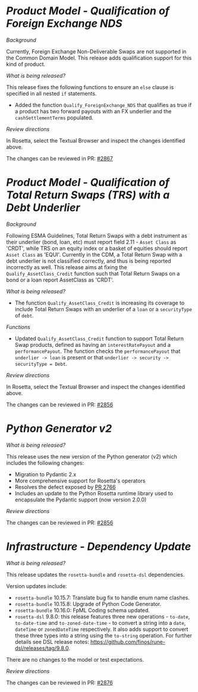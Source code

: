 # _Product Model - Qualification of Foreign Exchange NDS_

_Background_

Currently, Foreign Exchange Non-Deliverable Swaps are not supported in the Common Domain Model. This release adds qualification support for this kind of product.

_What is being released?_

This release fixes the following functions to ensure an `else` clause is specified in all nested `if` statements.

- Added the function `Qualify_ForeignExchange_NDS` that qualifies as true if a product has two forward payouts with an FX underlier and the `cashSettlementTerms` populated.

_Review directions_

In Rosetta, select the Textual Browser and inspect the changes identified above.

The changes can be reviewed in  PR: [#2867](https://github.com/finos/common-domain-model/pull/2867)

# _Product Model - Qualification of Total Return Swaps (TRS) with a Debt Underlier_

_Background_

Following ESMA Guidelines, Total Return Swaps with a debt instrument as their underlier (bond, loan, etc) must report field 2.11 - `Asset Class` as 'CRDT', while TRS on an equity index or a basket of equities should report `Asset Class` as 'EQUI'. Currently in the CDM, a Total Return Swap with a debt underlier is not classified correctly, and thus is being reported incorrectly as well. This release aims at fixing the `Qualify_AssetClass_Credit` function such that Total Return Swaps on a bond or a loan report AssetClass as 'CRDT'.

_What is being released?_

- The function `Qualify_AssetClass_Credit` is increasing its coverage to include Total Return Swaps with an underlier of a `loan` or a `securityType` of `debt`.

_Functions_

- Updated `Qualify_AssetClass_Credit` function to support Total Return Swap products, defined as having an `interestRatePayout` and a `performancePayout`. The function checks the `performancePayout` that `underlier -> loan` is present or that `underlier -> security -> securityType = Debt`.

_Review directions_

In Rosetta, select the Textual Browser and inspect the changes identified above.

The changes can be reviewed in  PR: [#2856](https://github.com/finos/common-domain-model/pull/2856)

# _Python Generator v2_

_What is being released?_

This release uses the new version of the Python generator (v2) which includes the following changes:

- Migration to Pydantic 2.x
- More comprehensive support for Rosetta's operators
- Resolves the defect exposed by [PR 2766](https://github.com/finos/common-domain-model/pull/2766)
- Includes an update to the Python Rosetta runtime library used to encapsulate the Pydantic support (now version 2.0.0)

_Review directions_

The changes can be reviewed in PR: [#2856](https://github.com/finos/common-domain-model/pull/2856)

# _Infrastructure - Dependency Update_

_What is being released?_

This release updates the `rosetta-bundle` and `rosetta-dsl` dependencies.

Version updates include:

- `rosetta-bundle` 10.15.7: Translate bug fix to handle enum name clashes.
- `rosetta-bundle` 10.15.8: Upgrade of Python Code Generator.
- `rosetta-bundle` 10.16.0: FpML Coding schema updated.
- `rosetta-dsl` 9.8.0: this release features three new operations - `to-date`, `to-date-time` and `to-zoned-date-time` - to convert a string into a `date`, `dateTime` or `zonedDateTime` respectively. It also adds support to convert these three types into a string using the `to-string` operation. For further details see DSL release notes: https://github.com/finos/rune-dsl/releases/tag/9.8.0.

There are no changes to the model or test expectations.

_Review directions_

The changes can be reviewed in PR: [#2876](https://github.com/finos/common-domain-model/pull/2876)
